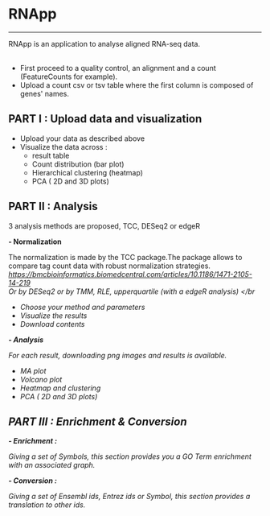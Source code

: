 # RNApp

---

RNApp is an application to analyse aligned RNA-seq data.</br>
</br>
- First proceed to a quality control, an alignment and a count (FeatureCounts for example).</br>
- Upload a count csv or tsv table where the first column is composed of genes' names.



<b>PART I : Upload data and visualization</b>
---

- Upload your data as described above </br>
- Visualize the data across :</br>
    - result table</br>
    - Count distribution (bar plot)</br>
    - Hierarchical clustering (heatmap)</br>
    - PCA ( 2D and 3D plots)</br>



<b>PART II : Analysis</b>
---
3 analysis methods are proposed, TCC, DESeq2 or edgeR </br>

<b>- Normalization</b> </br>

The normalization is made by the TCC package.The package allows to compare tag count data with robust normalization strategies.</br>
<i>https://bmcbioinformatics.biomedcentral.com/articles/10.1186/1471-2105-14-219<i></br> 
Or by DESeq2 or by TMM, RLE, upperquartile (with a edgeR analysis) </br
</br>
- Choose your method and parameters</br>
- Visualize the results</br>
- Download contents</br>

<b>- Analysis</b> </br>

For each result, downloading png images and results is available.</br>

- MA plot</br>
- Volcano plot</br>
- Heatmap and clustering </br>
- PCA ( 2D and 3D plots)</br>

<b> PART III : Enrichment & Conversion </b>
---

<b> - Enrichment : </b></br>

Giving a set of Symbols, this section provides you a GO Term enrichment with an associated graph. </br>

<b> - Conversion : </b></br>

Giving a set of Ensembl ids, Entrez ids or Symbol, this section provides a translation to other ids.

